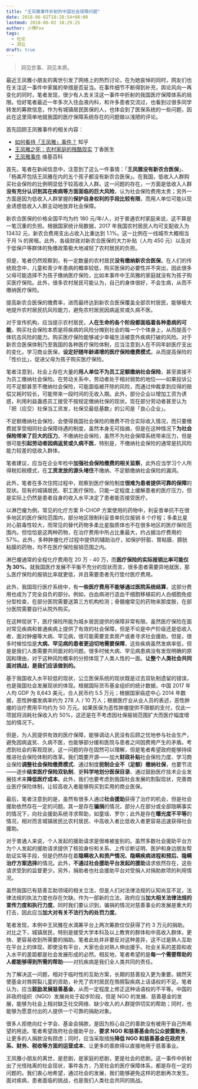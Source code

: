 ```yaml
---
title: "王凤雅事件折射的中国社会保障问题"
date: 2018-06-02T18:28:54+08:00
lastmod: 2018-06-02 18:29:25
author: 小傅Fox
tags:
  - 社论
  - 洞见
draft: true
---
```


> 洞见世事、洞见本质。 

最近王凤雅小朋友的离世引发了网络上的热烈讨论，在为她哀悼的同时，网友们也在关注这一事件中家属的举措是否妥当。在事件细节不断得到补充，舆论风向一再变化的同时，笔者发现，很少有人去关注这一事件中折射的我国医疗保障体系的局限。恰好笔者最近一年多次入住血液内科，和许多患者交流过，也看到过很多同学转发的筹款信息，作为有城镇居民医保的人，也体会到了医保系统的一些问题，因此在这里简单地就我国的医疗保障系统存在的问题做以浅陋的评论。

<!--more-->

首先回顾王凤雅事件的相关内容：

- [如何看待「王凤雅」事件？](https://www.zhihu.com/question/274967755) 知乎
- [王凤雅之死：农村家庭的残酷现实](https://zhuanlan.zhihu.com/p/37377159) 丁香医生
- [王凤雅事件](https://zh.wikipedia.org/wiki/%E7%8E%8B%E5%87%A4%E9%9B%85%E4%BA%8B%E4%BB%B6) 维基百科

首先，笔者在新闻信息中，注意到了这么一件事情：「**王凤雅没有新农合医保**」、「杨美芹包括王凤雅在内的五个孩子都没有新农合医保」。在我国，低收入人群购买社会保险的比例明显低于较高收入人群。这一问题的存在，一方面是低收入人群**没有充分认识到其在疾病等方面面临的巨大风险**，认为社会保险费用太贵；另外一方面是因为低收入人群掌握的**保护自身权利的手段比较有限**，而用人单位可能以现金诱惑低收入人群主动地放弃社会保障。

新农合医保的价格全国平均为约 180 元/年/人，对于普通农村家庭来说，这不算是一笔沉重的负担。根据国家统计局数据，2017 年我国农村居民人均可支配收入为 13432 元，新农合费用支出占收入比重达到 1.1%。这一比例在一线城市大概相当于月 ¼ 的房租。此外，各级财政对新农合医保的大力补贴（人均 450 元）以及对于低保户等群体的免缴政策极大地减轻了农村居民的负担。

但是，笔者仍然观察到，有一定数量的农村居民**没有缴纳新农合医保**。在人们的传统观念中，儿童和青少年患病的概率较低，购买医保的必要性并不突出，因此很多父母可能选择不为孩子缴纳医疗保险，比如本事件中王凤雅的家庭就没有为孩子购买医疗保险。此外，很多农村居民可能认为，自己的身体很好，不会生病，从而不缴纳医疗保险。

提高新农合医保的缴费率，进而最终达到新农合医保覆盖全部农村居民，能够极大地提升农村居民抗风险能力，避免农村居民因病返贫或久病不医。

对于宣传机构，应当提示农村居民，**人在生命的各个阶段都面临着各种患病的可能**，购买社会保险本质是将疾病的风险分摊到社会的每一个个体身上，从而提高个体抗击风险的能力。购买医疗保险能够减少幸福生活被意外疾病打破的风险。对于新农合医保体制乃至我国的各种医疗保险体制，应当注意到人在不同年龄医疗支出的变化，学习商业医保，**设定好随年龄递增的医疗保险缴费模式**，从而提高保险的「性价比」，促进父母为孩子购买医疗保险。

笔者注意到，社会上存在大量的**用人单位不为员工足额缴纳社会保险**，甚至直接不为员工缴纳社会保险。在劳动关系中，劳动者处于相对弱势的地位——如果投诉公司不足额甚至不缴纳社会保险，可能面临被开除的风险，而通过仲裁拿到应得的赔偿又耗时较长，可能带来一段时间的无收入期。此外，部分企业以增加工资为诱惑，利用利益蛊惑员工接受不按规定缴纳社保的现状。现在部分劳动者甚至认为「把（应交）社保当工资发，社保交最低基数」的公司是「良心企业」。

不足额缴纳社会保险，会使得我国社会保险的缴费不符合实际收入情况，而只要缴费就享受相同社会保障待遇的制度，虽然本身无可指摘，但是在这种情况下**为社会保险带来了巨大的压力**。不缴纳社会保险，虽然不为社会保障系统带来压力，但是很可能**引起劳动者因病返贫或久病不医**，特别是，不缴纳社会保险的通常是抗风险能力较差的低收入群体。

笔者建议，应当在企业年检中**加强社会保险缴费的相关监察**，此外应当学习个人所得税扣税模式，在**工资发放的源头堵住**不缴纳、不足额缴纳社会保险的漏洞。

此外，笔者在多次住院过程中，观察到医疗保险制度**很难为患者提供可靠的保障**的现状。现有的城镇居民、职工医疗保险，只能一定程度上缓解患者的医疗压力，但是实际上仍然是患者自身的收入水平决定了患者能否接受医疗。

以淋巴瘤为例，常见的化疗方案 R-CHOP 方案使用的药物中，利妥昔单抗不在很多地区的医疗保险范围内，部分地区限制利妥昔单抗仅报销 8 个疗程；多柔比星对心脏毒性较大，而常见的替代药物多柔比星脂质体也不在很多地区的医疗保险范围内。但恰恰是这两种药物，在治疗费用中所占比重最大，约占据治疗费用的 57%。此外，多种肿瘤化疗过程中提供的辅助治疗，如保护肝脏、胃粘膜、膀胱粘膜的药物，均不在医疗保险报销范围之内。

淋巴瘤通常的全程化疗费用在 20 万 - 40 万，而**医疗保险的实际报销比率可能仅为 30%**。就我国医疗发展不平衡不充分的现状而言，很多患者需要异地就医，那么医疗保险的报销比率就更低，并且需要患者先行垫付医疗费用。

此外，我国现行医疗系统中，有**一些医疗费用不能够通过医院系统结算**，这部分费用也成为了完全自负的部分。例如，白血病进行造血干细胞移植前的人白细胞免疫分型检查，在部分医院需要送第三方机构检测；骨髓瘤常见的药物来那度胺，在部分医院需要自行从院外购买。

在这种现状下，医疗保险所能为城乡居民提供的保障非常有限。虽然医疗保险在面对常见疾病和普通疾病上提供了有效的社会保障，但是不论是中产阶级还是低收入者，面对肿瘤等大病、罕见病，很可能需要变卖房产或者寻求社会援助。但是，很多时候恰恰是**大病、罕见病的患者更迫切地需要保障**，这些疾病虽然发病率低，但是是我们人类需要共同面对的问题。很多时候大病、罕见病患病没有发现明确的原因和理由，对于这种风险概率的分担体现了人类人性的一面。**让整个人类社会共同面对挑战，是我们应该做到的。**

基于我国收入水平较低的现状，公立医保系统的现状既是过去双轨制遗留的错误，也是我国社会发展现状的体现。根据国际货币基金组织的统计数据，中国 2017 年人均 GDP 为 8,643 美元，合人民币约 5.5 万元；根据国家癌症中心 2014 年数据，恶性肿瘤发病率约为 278 人 / 10 万人；根据医疗业从业人员的表述，恶性肿瘤的治疗费用平均约为 50 万元。如果医保为恶性肿瘤提供不限额的支付，仅此一项就将消耗社保收入约 50%，这还是在不考虑因社保报销范围扩大而医疗幅度增加的情况下。

但是，为人民提供有效的医疗保障，能够调动人民没有后顾之忧地参与社会生产，避免因病返贫、久病不医，也能够部分缓和医院与患者之间因费用产生的矛盾。考虑到社会的客观现状，这一问题的存在固然可以理解，但是笔者希望政府能够持续推进社会保险体制的改革。我们既要开源——加大**财政补贴**社会保险力度、学习商业保险**调整社会保险缴费模式**、通过制度**扼制企业不（足额）缴纳社保**，也要节流——逐步**结束医疗保险双轨制**、更**科学地划分医保目录**、通过鼓励医疗技术企业发展技术来**降低医疗成本**。此外，我们也要考虑到我国社会发展的割裂现状，完善商业医疗保险体制，让较高收入者能够购买到实用的商业医保。

最后，笔者注意到的是，虽然有很多人通过**社会援助**获得了治疗的机会，但是社会援助依然存在一定的问题。其一是存在**骗捐**的情况，部分人在部分或全部隐瞒事实的情况下，向社会援助系统寻求帮助，如童瑶、罗尔；此外是存在**曝光度不平等**的情况，相对而言城镇居民比农村居民、中高收入者比低收入者更容易迅速获得社会援助。

对于普通人来说，个人发起的援助请求是很难被鉴别的。虽然多数社会援助平台方为个人发起的援助请求提供了核验身份和关系、上传诊断证明、医护和身边朋友帮助证实等手段，但是仍然存在着**隐瞒收入和资产情况、隐瞒疾病进程和预后、隐瞒治疗方案选择**的情况。此外，**不通过社会援助平台发起的援助**请求依然存在，这些请求受到的监督更少。另外，捐助者也社会援助平台对受捐人对捐助款项的利用情况。

虽然我国已有慈善互助领域的相关立法，但是人们对法律法规的认知尚显不足，法律法规的执法力度也存在欠缺。作为一部新的立法，政府应当**加大相关法律法规的宣传力度和执行力度**。同时我们要认识到，骗捐的情况对慈善事业的发展是重大的打击，因此应当**加大对有关不法行为的处罚力度**。

笔者发现，本例中王凤雅在水滴筹平台上两次筹款仅仅获得了约 3 万元的捐助。对比之下，城镇居民，特别是接受大学本科及以上教育的群体和中高收入群体，更快、更容易收到所需要的捐助。笔者此处并非要反对这种差异，这不过是熟人互助在平台上的体现，即使没有平台，大家也会对熟人伸出援手。社会关系的差距和收入水平的差距都是社会发展形成的必然。相反地，笔者希望的是**每一个需要帮助的人都能够得到所需的帮助**——对抗疾病是我们全人类共同的责任。

为了解决这一问题，相对于临时性的互助方案，长期的慈善投入更为重要。嫣然天使基金对唇腭裂儿童的资助，补充了农村居民在唇腭裂疾病上话语权的不足。笔者认为，应当**鼓励发展慈善基金**，从而一定程度上修正这种话语权的不平等。中国的非政府组织（NGO）发展尚处于起步阶段，但是 NGO 的发展、慈善基金的发展，能够为社会上相对缺乏社交网络、缺少收入的人群提供切实的帮助；同时，也能够为愿意付出的人提供一个可靠的捐助对象。

很多人拒绝向红十字会、基金会捐款，是因为担心自己的善款没有被用于自己所希望的用途。笔者希望政府社会援助平台，**要求 NGO 和慈善基金向公众披露账务**，让更多的人捐款没有顾虑；同时，应当采取措施**降低 NGO 和慈善基金在政府关系、财务、税收等方面的运营成本**，让更多的善款得以直接地用于慈善事业。

王凤雅小朋友的离世，是悲剧，是家庭的悲剧，更是社会的悲剧。这一事件中折射出了光怪陆离的社会现状，事件各方，乃至社会的医疗保障体系，都是存在一定的问题的。我们衷心地希望，通过社会的发展，我们能够避免这样的悲剧再次发生。面对疾病，患者面临的挑战，也是我们人类社会共同的挑战。